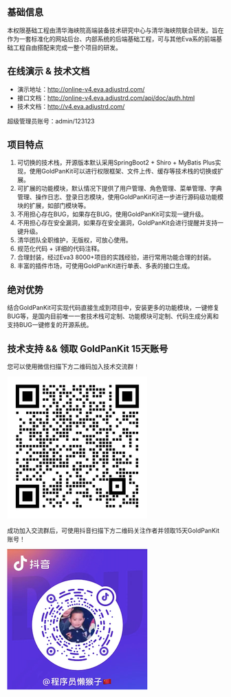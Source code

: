 ## 基础信息

本权限基础工程由清华海峡院高端装备技术研究中心与清华海峡院联合研发。旨在作为一套标准化的网站后台、内部系统的后端基础工程，可与其他Eva系的前端基础工程自由搭配来完成一整个项目的研发。

## 在线演示 & 技术文档
- 演示地址：http://online-v4.eva.adjustrd.com/
- 接口文档：http://online-v4.eva.adjustrd.com/api/doc/auth.html
- 技术文档：http://v4.eva.adjustrd.com/

超级管理员账号：admin/123123

## 项目特点
1. 可切换的技术栈，开源版本默认采用SpringBoot2 + Shiro + MyBatis Plus实现，使用GoldPanKit可以进行权限框架、文件上传、缓存等技术栈的切换或扩展。
2. 可扩展的功能模块，默认情况下提供了用户管理、角色管理、菜单管理、字典管理、操作日志、登录日志模块，使用GoldPanKit可进一步进行源码级功能模块的扩展，如部门模块等。
3. 不用担心存在BUG，如果存在BUG，使用GoldPanKit可实现一键升级。
4. 不用担心存在安全漏洞，如果存在安全漏洞，GoldPanKit会进行提醒并支持一键升级。
5. 清华团队全职维护，无版权，可放心使用。
6. 规范化代码 + 详细的代码注释。
7. 合理封装，经过Eva3 8000+项目的实践经验，进行常用功能合理的封装。
8. 丰富的插件市场，可使用GoldPanKit进行单表、多表的接口生成。

## 绝对优势

结合GoldPanKit可实现代码直接生成到项目中，安装更多的功能模块，一键修复BUG等，是国内目前唯一一套技术栈可定制、功能模块可定制、代码生成分离和支持BUG一键修复的开源系统。

## 技术支持 && 领取 GoldPanKit 15天账号

您可以使用微信扫描下方二维码加入技术交流群！

<img src="lib/wechat.png" alt="加入技术交流群"/>

成功加入交流群后，可使用抖音扫描下方二维码关注作者并领取15天GoldPanKit账号！

<img src="lib/douyin.png" alt="免费获得15天GoldPanKit账号"/>